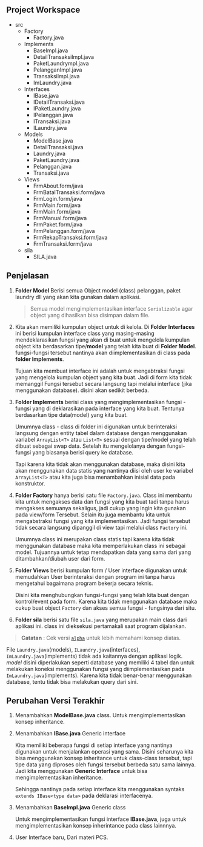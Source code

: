 ## Project Workspace

- src
    - Factory
        - Factory.java
    - Implements 
        - BaseImpl.java
        - DetailTransaksiImpl.java
        - PaketLaundrympl.java
        - PelangganImpl.java
        - TransaksiImpl.java
        - ImLaundry.java
    - Interfaces
        - IBase.java
        - IDetailTransaksi.java
        - IPaketLaundry.java
        - IPelanggan.java
        - ITransaksi.java
        - ILaundry.java
    - Models                            
        - ModelBase.java                
        - DetailTransaksi.java
        - Laundry.java
        - PaketLaundry.java
        - Pelanggan.java
        - Transaksi.java
    - Views                      
        - FrmAbout.form/java
        - FrmBatalTransaksi.form/java
        - FrmLogin.form/java
        - FrmMain.form/java
        - FrmMain.form/java
        - FrmManual.form/java
        - FrmPaket.form/java
        - FrmPelanggan.form/java
        - FrmRekapTransaksi.form/java
        - FrmTransaksi.form/java
    - sila
        - SILA.java    


## Penjelasan

1. **Folder Model** Berisi semua Object model (class) pelanggan, paket laundry dll yang akan kita gunakan dalam aplikasi.

    > Semua model mengimplementasikan interface `Serializable` agar object yang dihasilkan bisa disimpan dalam file.

2. Kita akan memiliki kumpulan object untuk di kelola. Di **Folder Interfaces** ini berisi kumpulan interface class yang masing-masing mendeklarasikan fungsi yang akan di buat untuk mengelola kumpulan object kita berdasarkan tipe/**model** yang telah kita buat di **Folder Model**. fungsi-fungsi tersebut nantinya akan diimplementasikan di class pada **folder Implements**. 

    Tujuan kita membuat interface ini adalah untuk mengabtraksi fungsi yang mengelola kumpulan object yang kita buat. Jadi di form kita tidak memanggil Fungsi tersebut secara langsung tapi melalui interface (jika menggunakan database). disini akan sedikit berbeda.

3. **Folder Implements** berisi class yang mengimplementasikan fungsi - fungsi yang di deklarasikan pada interface yang kita buat. Tentunya berdasarkan tipe data(model) yang kita buat.

    Umumnya class - class di folder ini digunakan untuk berinteraksi langsung dengan entity tabel dalam database dengan menggunakan variabel `ArrayList<T>` atau `List<T>` sesuai dengan tipe/model yang telah dibuat sebagai swap data. Setelah itu mengelolanya dengan fungsi-fungsi yang biasanya berisi query ke database.
    
    Tapi karena kita tidak akan menggunakan database, maka disini kita akan menggunakan data statis yang nantinya diisi oleh user ke variabel `ArrayList<T>` atau kita juga bisa menambahkan inisial data pada konstruktor.

4. **Folder Factory** hanya berisi satu file `Factory.java`. Class ini membantu kita untuk mengakses data dan fungsi yang kita buat tadi tanpa harus mengakses semuanya sekaligus, jadi cukup yang ingin kita gunakan pada view/form Tersebut. Selain itu juga membantu kita untuk mengabstraksi fungsi yang kita implementasikan. Jadi fungsi tersebut tidak secara langsung dipanggil di view tapi melalui class `Factory` ini.

    Umumnya class ini merupakan class statis tapi karena kita tidak menggunakan database maka kita memperlakukan class ini sebagai model. Tujuannya untuk tetap mendapatkan data yang sama dari yang ditambahkan/diubah user dari form.


5. **Folder Views** berisi kumpulan form / User interface digunakan untuk memudahkan User berinteraksi dengan program ini tanpa harus mengetahui bagaimana program bekerja secara teknis.

    Disini kita menghubungkan fungsi-fungsi yang telah kita buat dengan kontrol/event pada form. Karena kita tidak menggunakan database maka cukup buat object `Factory` dan akses semua fungsi - fungsinya dari situ.

6. **Folder sila** berisi satu file `sila.java` yang merupakan main class dari aplikasi ini. class ini dieksekusi pertamakali saat program dijalankan.

> **Catatan** : Cek versi [`alpha`](https://github.com/K-SI-A/SILA/releases) untuk lebih memahami konsep diatas. 

File `Laundry.java`(models), `ILaundry.java`(interfaces), `ImLaundry.java`(implements) tidak ada kaitannya dengan aplikasi logik. _model_ disini diperlakukan seperti database yang memiliki 4 tabel dan untuk melakukan koneksi menggunakan fungsi yang diimplementasikan pada `ImLaundry.java`(implements). Karena kita tidak benar-benar menggunakan database, tentu tidak bisa melakukan query dari sini.

## Perubahan Versi Terakhir

1. Menambahkan **ModelBase.java** class. 
    Untuk mengimplementasikan konsep inheritance.

2. Menambahkan **IBase.java** Generic interface 

    Kita memiliki beberapa fungsi di setiap interface yang nantinya digunakan untuk menjalankan operasi yang sama. Disini seharunya kita bisa menggunakan konsep inheritance untuk class-class tersebut, tapi tipe data yang diproses oleh fungsi tersebut berbeda satu sama lainnya. Jadi kita menggunakan **Generic Interface** untuk bisa mengimplementasikan inheritance.

    Sehingga nantinya pada setiap interface kita menggunakan syntaks `extends IBase<type data>` pada deklarasi interfacenya.

3. Menambahkan **BaseImpl.java** Generic class

    Untuk mengimplementasikan fungsi interface **IBase.java**, juga untuk mengimplementasikan konsep inherintance pada class lainnnya.

4. User Interface baru, Dari materi PCS.